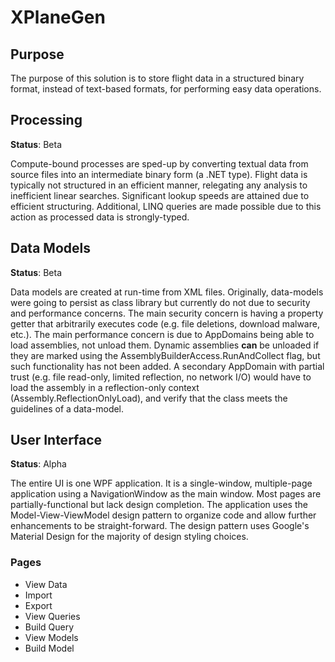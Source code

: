 # XPlaneGen

## Purpose
The purpose of this solution is to store flight data in a structured binary format, instead of text-based formats, for performing easy data operations.

## Processing
__Status__: Beta

Compute-bound processes are sped-up by converting textual data from source files into an intermediate binary form (a .NET type). Flight data is typically not structured in an efficient manner, relegating any analysis to inefficient linear searches. Significant lookup speeds are attained due to efficient structuring. Additional, LINQ queries are made possible due to this action as processed data is strongly-typed.

## Data Models
__Status__: Beta

Data models are created at run-time from XML files. Originally, data-models were going to persist as class library but currently do not due to security and performance concerns. The main security concern is having a property getter that arbitrarily executes code (e.g. file deletions, download malware, etc.). The main performance concern is due to AppDomains being able to load assemblies, not unload them. Dynamic assemblies __can__ be unloaded if they are marked using the AssemblyBuilderAccess.RunAndCollect flag, but such functionality has not been added. A secondary AppDomain with partial trust (e.g. file read-only, limited reflection, no network I/O) would have to load the assembly in a reflection-only context (Assembly.ReflectionOnlyLoad), and verify that the class meets the guidelines of a data-model. 

## User Interface
__Status__: Alpha

The entire UI is one WPF application. It is a single-window, multiple-page application using a NavigationWindow as the main window. Most pages are partially-functional but lack design completion. The application uses the Model-View-ViewModel design pattern to organize code and allow further enhancements to be straight-forward. The design pattern uses Google's Material Design for the majority of design styling choices.

### Pages
* View Data
* Import
* Export
* View Queries
* Build Query
* View Models
* Build Model
